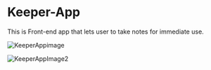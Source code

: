 # Keeper-App
This is Front-end app that lets user to take notes for immediate use.


![KeeperAppimage](https://user-images.githubusercontent.com/110454864/209335215-86e85d9b-e66f-4081-a1a4-e3a99fa8c684.PNG)


![KeeperAppImage2](https://user-images.githubusercontent.com/110454864/209335351-571c0283-275b-49f1-acf8-faa948372948.PNG)

